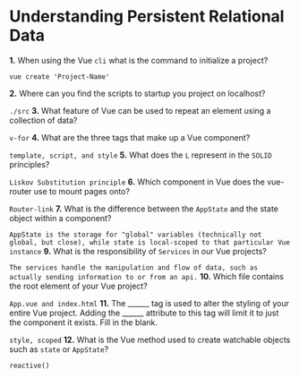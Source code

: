 # Understanding Persistent Relational Data

**1.** When using the Vue `cli` what is the command to initialize a project?
<!-- enter you answer in the space below -->
```
vue create 'Project-Name'
```
**2.** Where can you find the scripts to startup you project on localhost?
<!-- enter you answer in the space below -->
`
./src
`
**3.** What feature of Vue can be used to repeat an element using a collection of data?
<!-- enter you answer in the space below -->
`
v-for
`
**4.** What are the three tags that make up a Vue component?
<!-- enter you answer in the space below -->
`
template, script, and style
`
**5.** What does the `L` represent in the `SOLID` principles?
<!-- enter you answer in the space below -->
`
Liskov Substitution principle
`
**6.** Which component in Vue does the vue-router use to mount pages onto?
<!-- enter you answer in the space below -->
`
Router-link
`
**7.** What is the difference between the `AppState` and the state object within a component?
<!-- enter you answer in the space below -->
`
AppState is the storage for "global" variables (technically not global, but close), while state is local-scoped to that particular Vue instance
`
**9.** What is the responsibility of `Services` in our Vue projects?
<!-- enter you answer in the space below -->
`
The services handle the manipulation and flow of data, such as actually sending information to or from an api.
`
**10.** Which file contains the root element of your Vue project?
<!-- enter you answer in the space below -->
`
App.vue and index.html
`
**11.** The ______ tag is used to alter the styling of your entire Vue project.  Adding the ______ attribute to this tag will limit it to just the component it exists.  Fill in the blank.
<!-- enter you answer in the space below -->
`
style, scoped
`
**12.** What is the Vue method used to create watchable objects such as `state` or `AppState`?
<!-- enter you answer in the space below -->
`
reactive()
`